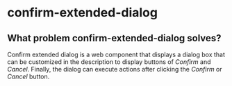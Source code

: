 # confirm-extended-dialog

## What problem confirm-extended-dialog solves?

Confirm extended dialog is a web component that displays a dialog box that can be customized in the description to display buttons of *Confirm* and *Cancel*. Finally, the dialog can execute actions after clicking the *Confirm* or *Cancel* button.